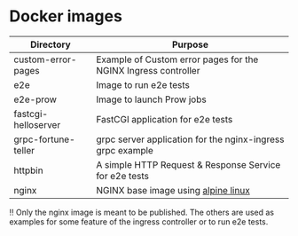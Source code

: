# Docker images

Directory | Purpose
------------ | -------------
custom-error-pages | Example of Custom error pages for the NGINX Ingress controller
e2e | Image to run e2e tests
e2e-prow | Image to launch Prow jobs
fastcgi-helloserver | FastCGI application for e2e tests
grpc-fortune-teller | grpc server application for the nginx-ingress grpc example
httpbin | A simple HTTP Request & Response Service for e2e tests
nginx | NGINX base image using [alpine linux](https://www.alpinelinux.org)

:bangbang: Only the nginx image is meant to be published. The others are used as examples for some feature of the ingress controller or to run e2e tests.
